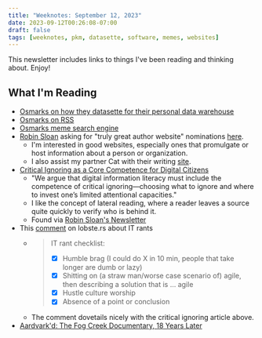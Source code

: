 ```yaml
---
title: "Weeknotes: September 12, 2023"
date: 2023-09-12T00:26:08-07:00
draft: false
tags: [weeknotes, pkm, datasette, software, memes, websites]
---
```


This newsletter includes links to things I've been reading and thinking about. Enjoy!

## What I'm Reading

- [Osmarks on how they datasette for their personal data warehouse](https://osmarks.net/maghammer/)
- [Osmarks on RSS](https://osmarks.net/rssgood/)
- [Osmarks meme search engine](https://mse.osmarks.net/)
- [Robin Sloan](https://www.robinsloan.com/) asking for "truly great author website" nominations [here](https://www.robinsloan.com/newsletters/what-would-a-wizard-read/#websites).
    - I'm interested in good websites, especially ones that promulgate or host information about a person or organization.
    - I also assist my partner Cat with their writing [site](https://catnesh.net).
- [Critical Ignoring as a Core Competence for Digital Citizens](https://journals.sagepub.com/doi/epub/10.1177/09637214221121570)
    - "We argue that digital information literacy must include the competence of critical ignoring—choosing what to ignore and where to invest one’s limited attentional capacities."
    - I like the concept of lateral reading, where a reader leaves a source quite quickly to verify who is behind it.
    - Found via [Robin Sloan's Newsletter](https://www.robinsloan.com/newsletters/what-would-a-wizard-read/)
- This [comment](https://lobste.rs/s/mbgpma/i_ve_been_employed_tech_for_years_i_ve#c_uq3a4j) on lobste.rs about IT rants
    - > IT rant checklist:
      > 
      >   - [x] Humble brag (I could do X in 10 min, people that take longer are dumb or lazy)
      >   - [x] Shitting on (a straw man/worse case scenario of) agile, then describing a solution that is … agile
      >   - [x] Hustle culture worship
      >   - [x] Absence of a point or conclusion
    - The comment dovetails nicely with the critical ignoring article above.
- [Aardvark'd: The Fog Creek Documentary, 18 Years Later](https://mtlynch.io/aardvarkd/)

